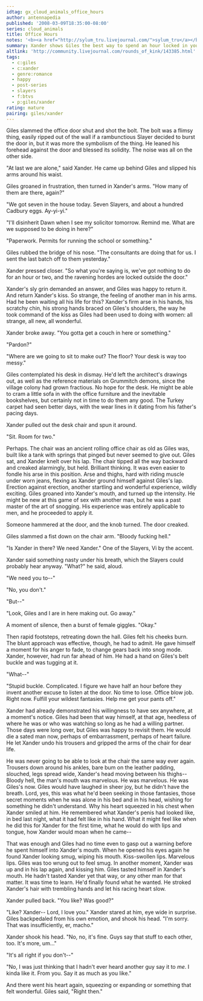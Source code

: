 ```yaml
---
idtag: gx_cloud_animals_office_hours
author: antennapedia
published: '2008-03-09T18:35:00-08:00'
series: cloud_animals
title: Office Hours
notes: '<b><a href="http://sylum_tru.livejournal.com/">sylum_tru</a></b>, "He was never going to be able to look at the desk chair the same way ever again." Sex on, against, or under furniture'
summary: Xander shows Giles the best way to spend an hour locked in your office.
altlink: 'http://community.livejournal.com/rounds_of_kink/143385.html'
tags:
  - c:giles
  - c:xander
  - genre:romance
  - happy
  - post-series
  - slayers
  - f:btvs
  - p:giles/xander
rating: mature
pairing: giles/xander
---
```

Giles slammed the office door shut and shot the bolt. The bolt was a flimsy thing, easily ripped out of the wall if a rambunctious Slayer decided to burst the door in, but it was more the symbolism of the thing. He leaned his forehead against the door and blessed its solidity. The noise was all on the other side.

"At last we are alone," said Xander. He came up behind Giles and slipped his arms around his waist. 

Giles groaned in frustration, then turned in Xander's arms. "How many of them are there, again?"

"We got seven in the house today. Seven Slayers, and about a hundred Cadbury eggs. Ay-yi-yi."

"I'll disinherit Dawn when I see my solicitor tomorrow. Remind me. What are we supposed to be doing in here?"

"Paperwork. Permits for running the school or something."

Giles rubbed the bridge of his nose. "The consultants are doing that for us. I sent the last batch off to them yesterday."

Xander pressed closer. "So what you're saying is, we've got nothing to do for an hour or two, and the ravening hordes are locked outside the door."

Xander's sly grin demanded an answer, and Giles was happy to return it. And return Xander's kiss. So strange, the feeling of another man in his arms. Had he been waiting all his life for this? Xander's firm arse in his hands, his scratchy chin, his strong hands braced on Giles's shoulders, the way he took command of the kiss as Giles had been used to doing with women: all strange, all new, all wonderful. 

Xander broke away. "You gotta get a couch in here or something."

"Pardon?"

"Where are we going to sit to make out? The floor? Your desk is way too messy."

Giles contemplated his desk in dismay. He'd left the architect's drawings out, as well as the reference materials on Grummitch demons, since the village colony had grown fractious. No hope for the desk. He might be able to cram a little sofa in with the office furniture and the inevitable bookshelves, but certainly not in time to do them any good. The Turkey carpet had seen better days, with the wear lines in it dating from his father's pacing days. 

Xander pulled out the desk chair and spun it around.

"Sit. Room for two."

Perhaps. The chair was an ancient rolling office chair as old as Giles was, built like a tank with springs that pinged but never seemed to give out. Giles sat, and Xander knelt over his lap. The chair tipped all the way backward and creaked alarmingly, but held. Brilliant thinking. It was even easier to fondle his arse in this position. Arse and thighs, hard with riding muscle under worn jeans, flexing as Xander ground himself against Giles's lap. Erection against erection, another startling and wonderful experience, wildly exciting. Giles groaned into Xander's mouth, and turned up the intensity. He might be new at this game of sex with another man, but he was a past master of the art of snogging. His experience was entirely applicable to men, and he proceeded to apply it. 

Someone hammered at the door, and the knob turned. The door creaked. 

Giles slammed a fist down on the chair arm. "Bloody fucking hell."

"Is Xander in there? We need Xander." One of the Slayers, Vi by the accent.

Xander said something nasty under his breath, which the Slayers could probably hear anyway. "What?" he said, aloud.

"We need you to--"

"No, you don't."

"But--"

"Look, Giles and I are in here making out. Go away."

A moment of silence, then a burst of female giggles. "Okay." 

Then rapid footsteps, retreating down the hall. Giles felt his cheeks burn. The blunt approach was effective, though, he had to admit. He gave himself a moment for his anger to fade, to change gears back into snog mode. Xander, however, had run far ahead of him. He had a hand on Giles's belt buckle and was tugging at it.

"What--"

"Stupid buckle. Complicated. I figure we have half an hour before they invent another excuse to listen at the door. No time to lose. Office blow job. Right now. Fulfill your wildest fantasies. Help me get your pants off."

Xander had already demonstrated his willingness to have sex anywhere, at a moment's notice. Giles had been that way himself, at that age, heedless of where he was or who was watching so long as he had a willing partner. Those days were long over, but Giles was happy to revisit them. He would die a sated man now, perhaps of embarrassment, perhaps of heart failure. He let Xander undo his trousers and gripped the arms of the chair for dear life. 

He was never going to be able to look at the chair the same way ever again. Trousers down around his ankles, bare bum on the leather padding, slouched, legs spread wide, Xander's head moving between his thighs-- Bloody hell, the man's mouth was marvelous. He was marvelous. He was Giles's now. Giles would have laughed in sheer joy, but he didn't have the breath. Lord, yes, this was what he'd been seeking in those fantasies, those secret moments when he was alone in his bed and in his head, wishing for something he didn't understand. Why his heart squeezed in his chest when Xander smiled at him. He remembered what Xander's penis had looked like, in bed last night, what it had felt like in his hand. What it might feel like when he did this for Xander for the first time, what he would do with lips and tongue, how Xander would moan when he came--

That was enough and Giles had no time even to gasp out a warning before he spent himself into Xander's mouth. When he opened his eyes again he found Xander looking smug, wiping his mouth. Kiss-swollen lips. Marvelous lips. Giles was too wrung out to feel smug. In another moment, Xander was up and in his lap again, and kissing him. Giles tasted himself in Xander's mouth. He hadn't tasted Xander yet that way, or any other man for that matter. It was time to learn. He'd finally found what he wanted. He stroked Xander's hair with trembling hands and let his racing heart slow.

Xander pulled back. "You like? Was good?"

"Like? Xander-- Lord, I love you." Xander stared at him, eye wide in surprise. Giles backpedaled from his own emotion, and shook his head. "I'm sorry. That was insufficiently, er, macho."

Xander shook his head. "No, no, it's fine. Guys say that stuff to each other, too. It's more, um..."

"It's all right if you don't--"

"No, I was just thinking that I hadn't ever heard another guy say it to *me*. I kinda like it. From you. Say it as much as you like."

And there went his heart again, squeezing or expanding or something that felt wonderful. Giles said, "Right then."
